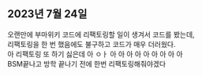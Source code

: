 ## **2023년 7월 24일**

오랜만에 부마위키 코드에 리팩토링할 일이 생겨서 코드를 봤는데,  
리팩토링을 한 번 했음에도 불구하고 코드가 매우 더러웠다.  
아 리팩토링 또 하기 싫은데 아 ㅇㅏ 아 아 아 아 아 아 아 아 아  
BSM끝나고 방학 끝나기 전에 한번 리팩토링해줘야겠다
